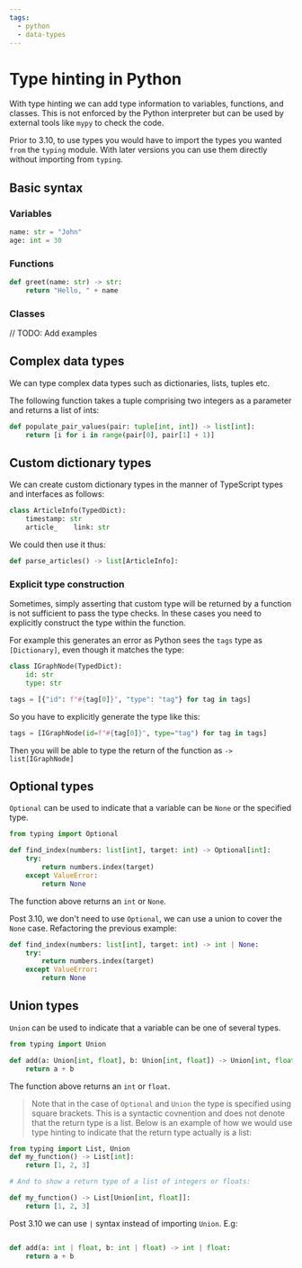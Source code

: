```yaml
---
tags:
  - python
  - data-types
---
```


# Type hinting in Python

With type hinting we can add type information to variables, functions, and
classes. This is not enforced by the Python interpreter but can be used by
external tools like `mypy` to check the code.

Prior to 3.10, to use types you would have to import the types you wanted `from`
the `typing` module. With later versions you can use them directly without
importing from `typing`.

## Basic syntax

### Variables

```py
name: str = "John"
age: int = 30
```

### Functions

```py
def greet(name: str) -> str:
    return "Hello, " + name
```

### Classes

// TODO: Add examples

## Complex data types

We can type complex data types such as dictionaries, lists, tuples etc.

The following function takes a tuple comprising two integers as a parameter and
returns a list of ints:

```py
def populate_pair_values(pair: tuple[int, int]) -> list[int]:
    return [i for i in range(pair[0], pair[1] + 1)]
```

## Custom dictionary types

We can create custom dictionary types in the manner of TypeScript types and
interfaces as follows:

```py
class ArticleInfo(TypedDict):
    timestamp: str
    article_    link: str
```

We could then use it thus:

```py
def parse_articles() -> list[ArticleInfo]:
```

### Explicit type construction

Sometimes, simply asserting that custom type will be returned by a function is
not sufficient to pass the type checks. In these cases you need to explicitly
construct the type within the function.

For example this generates an error as Python sees the `tags` type as
`[Dictionary]`, even though it matches the type:

```python
class IGraphNode(TypedDict):
    id: str
    type: str

```

```py
tags = [{"id": f"#{tag[0]}", "type": "tag"} for tag in tags]
```

So you have to explicitly generate the type like this:

```python
tags = [IGraphNode(id=f"#{tag[0]}", type="tag") for tag in tags]
```

Then you will be able to type the return of the function as
`-> list[IGraphNode]`

## Optional types

`Optional` can be used to indicate that a variable can be `None` or the
specified type.

```py
from typing import Optional

def find_index(numbers: list[int], target: int) -> Optional[int]:
    try:
        return numbers.index(target)
    except ValueError:
        return None
```

The function above returns an `int` or `None`.

Post 3.10, we don't need to use `Optional`, we can use a union to cover the
`None` case. Refactoring the previous example:

```py
def find_index(numbers: list[int], target: int) -> int | None:
    try:
        return numbers.index(target)
    except ValueError:
        return None
```

## Union types

`Union` can be used to indicate that a variable can be one of several types.

```py
from typing import Union

def add(a: Union[int, float], b: Union[int, float]) -> Union[int, float]:
    return a + b
```

The function above returns an `int` or `float`.

> Note that in the case of `Optional` and `Union` the type is specified using
> square brackets. This is a syntactic covnention and does not denote that the
> return type is a list. Below is an example of how we would use type hinting to
> indicate that the return type actually is a list:

```py
from typing import List, Union
def my_function() -> List[int]:
    return [1, 2, 3]

# And to show a return type of a list of integers or floats:

def my_function() -> List[Union[int, float]]:
    return [1, 2, 3]
```

Post 3.10 we can use `|` syntax instead of importing `Union`. E.g:

```py

def add(a: int | float, b: int | float) -> int | float:
    return a + b
```
